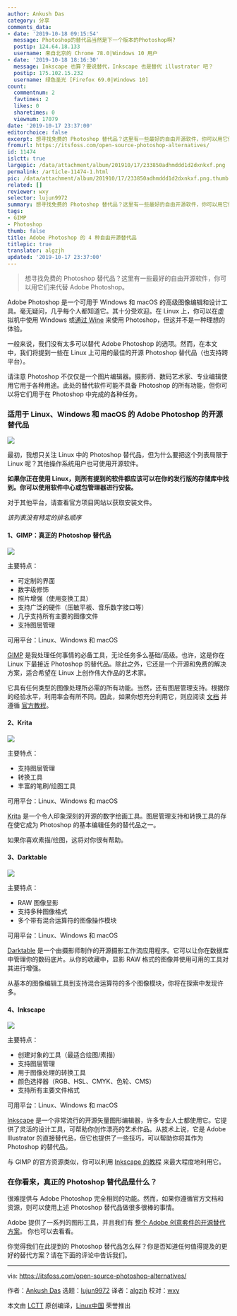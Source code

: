 ```yaml
---
author: Ankush Das
category: 分享
comments_data:
- date: '2019-10-18 09:15:54'
  message: Photoshop的替代品当然是下一个版本的Photoshop啊?
  postip: 124.64.18.133
  username: 来自北京的 Chrome 78.0|Windows 10 用户
- date: '2019-10-18 18:16:30'
  message: Inkscape 也算？要说替代，Inkscape 也是替代 illustrator 吧？
  postip: 175.102.15.232
  username: 绿色圣光 [Firefox 69.0|Windows 10]
count:
  commentnum: 2
  favtimes: 2
  likes: 0
  sharetimes: 0
  viewnum: 17079
date: '2019-10-17 23:37:00'
editorchoice: false
excerpt: 想寻找免费的 Photoshop 替代品？这里有一些最好的自由开源软件，你可以用它们来代替 Adobe Photoshop。
fromurl: https://itsfoss.com/open-source-photoshop-alternatives/
id: 11474
islctt: true
largepic: /data/attachment/album/201910/17/233850adhmddd1d2dxnkxf.png
permalink: /article-11474-1.html
pic: /data/attachment/album/201910/17/233850adhmddd1d2dxnkxf.png.thumb.jpg
related: []
reviewer: wxy
selector: lujun9972
summary: 想寻找免费的 Photoshop 替代品？这里有一些最好的自由开源软件，你可以用它们来代替 Adobe Photoshop。
tags:
- GIMP
- Photoshop
thumb: false
title: Adobe Photoshop 的 4 种自由开源替代品
titlepic: true
translator: algzjh
updated: '2019-10-17 23:37:00'
---
```



> 
> 想寻找免费的 Photoshop 替代品？这里有一些最好的自由开源软件，你可以用它们来代替 Adobe Photoshop。
> 
> 
> 


Adobe Photoshop 是一个可用于 Windows 和 macOS 的高级图像编辑和设计工具。毫无疑问，几乎每个人都知道它。其十分受欢迎。在 Linux 上，你可以在虚拟机中使用 Windows 或[通过 Wine](https://itsfoss.com/install-latest-wine/) 来使用 Photoshop，但这并不是一种理想的体验。


一般来说，我们没有太多可以替代 Adobe Photoshop 的选项。然而，在本文中，我们将提到一些在 Linux 上可用的最佳的开源 Photoshop 替代品（也支持跨平台）。


请注意 Photoshop 不仅仅是一个图片编辑器。摄影师、数码艺术家、专业编辑使用它用于各种用途。此处的替代软件可能不具备 Photoshop 的所有功能，但你可以将它们用于在 Photoshop 中完成的各种任务。


### 适用于 Linux、Windows 和 macOS 的 Adobe Photoshop 的开源替代品


![](/data/attachment/album/201910/17/233850adhmddd1d2dxnkxf.png)


最初，我想只关注 Linux 中的 Photoshop 替代品，但为什么要把这个列表局限于 Linux 呢？其他操作系统用户也可使用开源软件。


**如果你正在使用 Linux，则所有提到的软件都应该可以在你的发行版的存储库中找到。你可以使用软件中心或包管理器进行安装。**


对于其他平台，请查看官方项目网站以获取安装文件。


*该列表没有特定的排名顺序*


#### 1、GIMP：真正的 Photoshop 替代品


![](/data/attachment/album/201910/17/233745jcmgnm3yovsq20c3.jpg)


主要特点：


* 可定制的界面
* 数字级修饰
* 照片增强（使用变换工具）
* 支持广泛的硬件（压敏平板、音乐数字接口等）
* 几乎支持所有主要的图像文件
* 支持图层管理


可用平台：Linux、Windows 和 macOS


[GIMP](https://www.gimp.org/) 是我处理任何事情的必备工具，无论任务多么基础/高级。也许，这是你在 Linux 下最接近 Photoshop 的替代品。除此之外，它还是一个开源和免费的解决方案，适合希望在 Linux 上创作伟大作品的艺术家。


它具有任何类型的图像处理所必需的所有功能。当然，还有图层管理支持。根据你的经验水平，利用率会有所不同。因此，如果你想充分利用它，则应阅读 [文档](https://www.gimp.org/docs/) 并遵循 [官方教程](https://www.gimp.org/tutorials/)。


#### 2、Krita


![](/data/attachment/album/201910/17/233750vbpbcbk4zckpi87p.png)


主要特点：


* 支持图层管理
* 转换工具
* 丰富的笔刷/绘图工具


可用平台：Linux、Windows 和 macOS


[Krita](https://krita.org/) 是一个令人印象深刻的开源的数字绘画工具。图层管理支持和转换工具的存在使它成为 Photoshop 的基本编辑任务的替代品之一。


如果你喜欢素描/绘图，这将对你很有帮助。


#### 3、Darktable


![](/data/attachment/album/201910/17/233752kvroxleizzjt7xqc.jpg)


主要特点：


* RAW 图像显影
* 支持多种图像格式
* 多个带有混合运算符的图像操作模块


可用平台：Linux、Windows 和 macOS


[Darktable](https://www.darktable.org/) 是一个由摄影师制作的开源摄影工作流应用程序。它可以让你在数据库中管理你的数码底片。从你的收藏中，显影 RAW 格式的图像并使用可用的工具对其进行增强。


从基本的图像编辑工具到支持混合运算符的多个图像模块，你将在探索中发现许多。


#### 4、Inkscape


![](/data/attachment/album/201910/17/233755pexpdzendsvvpomx.jpg)


主要特点：


* 创建对象的工具（最适合绘图/素描）
* 支持图层管理
* 用于图像处理的转换工具
* 颜色选择器（RGB、HSL、CMYK、色轮、CMS）
* 支持所有主要文件格式


可用平台：Linux、Windows 和 macOS


[Inkscape](https://inkscape.org/) 是一个非常流行的开源矢量图形编辑器，许多专业人士都使用它。它提供了灵活的设计工具，可帮助你创作漂亮的艺术作品。从技术上说，它是 Adobe Illustrator 的直接替代品，但它也提供了一些技巧，可以帮助你将其作为 Photoshop 的替代品。


与 GIMP 的官方资源类似，你可以利用 [Inkscape 的教程](https://inkscape.org/learn/) 来最大程度地利用它。


### 在你看来，真正的 Photoshop 替代品是什么？


很难提供与 Adobe Photoshop 完全相同的功能。然而，如果你遵循官方文档和资源，则可以使用上述 Photoshop 替代品做很多很棒的事情。


Adobe 提供了一系列的图形工具，并且我们有 [整个 Adobe 创意套件的开源替代方案](https://itsfoss.com/adobe-alternatives-linux/)。 你也可以去看看。


你觉得我们在此提到的 Photoshop 替代品怎么样？你是否知道任何值得提及的更好的替代方案？请在下面的评论中告诉我们。




---


via: <https://itsfoss.com/open-source-photoshop-alternatives/>


作者：[Ankush Das](https://itsfoss.com/author/ankush/) 选题：[lujun9972](https://github.com/lujun9972) 译者：[algzjh](https://github.com/algzjh) 校对：[wxy](https://github.com/wxy)


本文由 [LCTT](https://github.com/LCTT/TranslateProject) 原创编译，[Linux中国](https://linux.cn/) 荣誉推出